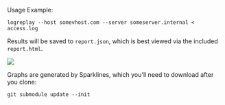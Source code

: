 Usage Example:

 `logreplay --host somevhost.com --server someserver.internal < access.log`

Results will be saved to `report.json`, which is best viewed via the included `report.html`. 

<img src="http://cloud.github.com/downloads/jelder/logreplay/screenshot.png"/>

Graphs are generated by Sparklines, which you'll need to download after you clone:

 `git submodule update --init`

